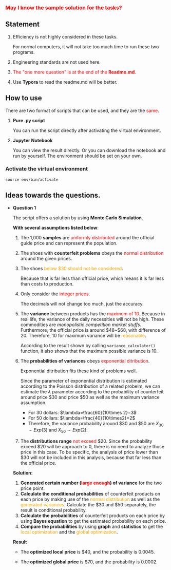 ### <font color="red">May I know the sample solution for the tasks?</font>



## Statement

1. Efficiency is not highly considered in these tasks.

   For normal computers, it will not take too much time to run these two programs.

2. Engineering standards are not used here.

3. <font color="red">The "one more question" is at the end of the **Readme.md**.</font>

4. Use **Typora** to read the readme.md will be better.



## How to use

There are two format of scripts that can be used, and they are the <font color="red">same</font>.

1. **Pure .py script**

   You can run the script directly after activating the virtual environment.

2. **Jupyter Notebook**

   You can view the result directly. Or you can download the notebook and run by yourself. The environment should be set on your own.

### Activate the virtual environment

```linux
source env/bin/activate
```



## Ideas towards the questions.

- **Question 1**

  The script offers a solution by using **Monte Carlo Simulation**. 

  **With several assumptions listed below**:

  1. The 1,000 **samples** are <font color="red">uniformly distributed</font> around the official guide price and can represent the population.

  2. The shoes with **counterfeit problems** obeys the <font color="red">normal distribution</font> around the given prices.

  3. The shoes <font color="orange">below \$30 should not be considered</font>. 

     Because that is far less than official price, which means it is far less than costs to production.

  4. Only consider the <font color="red">integer prices</font>. 

     The decimals will not change too much, just the accuracy.

  5. The **variance** between products has the <font color="red">maximum of 10</font>.
     Because in real life, the variance of the daily necessities will not be high. These commodities are *monopolistic competition market stuffs*. Furthermore, the official price is around \$48~\$68, with difference of 20. Therefore, 10 for maximum variance will be <font color="orange">reasonable</font>.

     According to the result shown by calling `variance_calculator()` function, it also shows that the maximum possible variance is 10.

  6. The **probabilities of variances** obeys <font color="red">exponential ditribution</font>.

     Exponential ditribution fits these kind of problems well.

     Since the parameter of exponential distribution is estimated according to the Poisson distribution of a related probelm, we can estimate the $\lambda$ parameter according to the probability of counterfeit around price \$30 and price \$50 as well as the maximum variance assumption.

     - For 30 dollars: $\lambda=\frac{60}{10\times 2}=3$
     - For 50 dollars: $\lambda=\frac{40}{10\times2}=2$
     - Therefore, the variance probability around \$30 and \$50 are $X_{30}\sim Exp(3)$ and $X_{50}\sim Exp(2)$.

  7. The **distributions range** <font color="red">not exceed</font> \$20.
     Since the probability exceed \$20 will be approach to 0, there is no need to analyze those price in this case.
     To be specific, the analysis of price lower than \$30 will not be included in this analysis, because that far less than the official price.

  **Solution:**

  1. **Generated certain number (<font color="red">large enough</font>) of variance** for the two price point.
  2. **Calculate the conditional probabilities** of counterfeit products on each price by making use of the <font color="orange">normal distribution</font> as well as the <font color="orange">generated variances</font>. Calculate the \$30 and \$50 separately, the result is conditional probability.
  3. **Calculate the probabilities** of counterfeit products on each price by using **Bayes equation** to get the estimated probability on each price.
  4. **Compare the probabilities** by using **graph** and **statistics** to get the <font color="orange">local optimization</font> and the <font color="orange">global optimization</font>.

  **Result**

  - The **optimized local price** is \$40, and the probability is 0.0045.

  - The **optimized global price** is \$70, and the probability is 0.0002.

